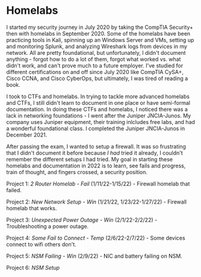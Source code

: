 # Homelabs

I started my security journey in July 2020 by taking the CompTIA Security+ then with homelabs in September 2020. Some of the homelabs have been practicing tools in Kali, spinning up an Windows Server and VMs, setting up and monitoring Splunk, and  analyzing Wireshark logs from devices in my network. All are pretty foundational, but unfortunately, I didn't document anything - forgot how to do a lot of them, forgot what worked vs. what didn't work, and can't prove much to a future employer. I've studied for different certifications on and off since July 2020 like CompTIA CySA+, Cisco CCNA, and Cisco CyberOps, but ultimately, I was tired of reading a book. 

I took to CTFs and homelabs. In trying to tackle more advanced homelabs and CTFs, I still didn't learn to document in one place or have semi-formal documentation. In doing these CTFs and homelabs, I noticed there was a lack in networking foundations - I went after the Juniper JNCIA-Junos. My company uses Juniper equipment, their training inlcludes free labs, and had a wonderful foundational class. I completed the Juniper JNCIA-Junos in December 2021. 

After passing the exam, I wanted to setup a firewall. It was so frustrating that I didn't document it before because _I had_ tried it already, I couldn't remember the different setups I had tried. My goal in starting these homelabs and documentation in 2022 is to learn, see fails and progress, train of thought, and fingers crossed, a security position. 
 
Project 1: *2 Router Homelab - Fail* (1/11/22-1/15/22) - Firewall homelab that failed. 
 
Project 2: *New Network Setup - Win* (1/21/22, 1/23/22-1/27/22) - Firewall homelab that works. 

Project 3: *Unexpected Power Outage - Win* (2/1/22-2/2/22) - Troubleshooting a power outage. 

Project 4: *Some Fail to Connect - Temp* (2/6/22-2/7/22) - Some devices connect to wifi others don't.

Project 5: *NSM Failing - Win* (2/9/22) - NIC and battery failing on NSM.

Project 6: *NSM Setup*
